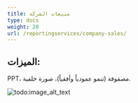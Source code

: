 ```yaml
---
title: مبيعات الشركة
type: docs
weight: 20
url: /reportingservices/company-sales/
---
```


## **الميزات:**
PPT، مصفوفة (تنمو عمودياً وأفقياً)، صورة خلفية. 

![todo:image_alt_text](company-sales_1.png)